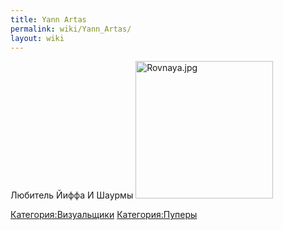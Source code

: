 ```yaml
---
title: Yann Artas
permalink: wiki/Yann_Artas/
layout: wiki
---
```


Любитель Йиффа И Шаурмы
<img src="Rovnaya.jpg" title="fig:Rovnaya.jpg" width="220" height="220" alt="Rovnaya.jpg" />

[Категория:Визуальщики](Категория:Визуальщики "wikilink")
[Категория:Пуперы](Категория:Пуперы "wikilink")
